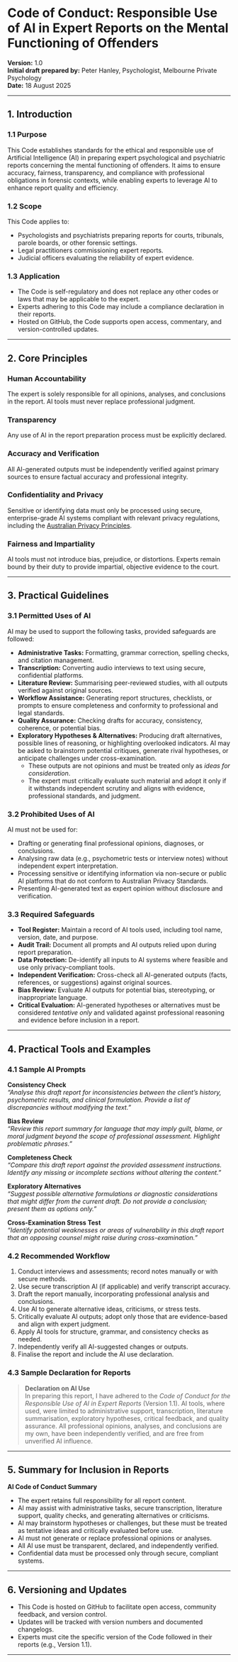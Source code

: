 # Code of Conduct: Responsible Use of AI in Expert Reports on the Mental Functioning of Offenders

**Version:** 1.0  
**Initial draft prepared by:** Peter Hanley, Psychologist, Melbourne Private Psychology  
**Date:** 18 August 2025  

---

## 1. Introduction

### 1.1 Purpose
This Code establishes standards for the ethical and responsible use of Artificial Intelligence (AI) in preparing expert psychological and psychiatric reports concerning the mental functioning of offenders. It aims to ensure accuracy, fairness, transparency, and compliance with professional obligations in forensic contexts, while enabling experts to leverage AI to enhance report quality and efficiency.

### 1.2 Scope
This Code applies to:  
- Psychologists and psychiatrists preparing reports for courts, tribunals, parole boards, or other forensic settings.  
- Legal practitioners commissioning expert reports.  
- Judicial officers evaluating the reliability of expert evidence.  

### 1.3 Application
- The Code is self-regulatory and does not replace any other codes or laws that may be applicable to the expert.  
- Experts adhering to this Code may include a compliance declaration in their reports.  
- Hosted on GitHub, the Code supports open access, commentary, and version-controlled updates.  

---

## 2. Core Principles

### Human Accountability
The expert is solely responsible for all opinions, analyses, and conclusions in the report. AI tools must never replace professional judgment.

### Transparency
Any use of AI in the report preparation process must be explicitly declared.

### Accuracy and Verification
All AI-generated outputs must be independently verified against primary sources to ensure factual accuracy and professional integrity.

### Confidentiality and Privacy
Sensitive or identifying data must only be processed using secure, enterprise-grade AI systems compliant with relevant privacy regulations, including the [Australian Privacy Principles](https://www.oaic.gov.au/privacy/australian-privacy-principles).

### Fairness and Impartiality
AI tools must not introduce bias, prejudice, or distortions. Experts remain bound by their duty to provide impartial, objective evidence to the court.

---

## 3. Practical Guidelines

### 3.1 Permitted Uses of AI
AI may be used to support the following tasks, provided safeguards are followed:  
- **Administrative Tasks:** Formatting, grammar correction, spelling checks, and citation management.  
- **Transcription:** Converting audio interviews to text using secure, confidential platforms.  
- **Literature Review:** Summarising peer-reviewed studies, with all outputs verified against original sources.  
- **Workflow Assistance:** Generating report structures, checklists, or prompts to ensure completeness and conformity to professional and legal standards.  
- **Quality Assurance:** Checking drafts for accuracy, consistency, coherence, or potential bias.  
- **Exploratory Hypotheses & Alternatives:** Producing draft alternatives, possible lines of reasoning, or highlighting overlooked indicators. AI may be asked to brainstorm potential critiques, generate rival hypotheses, or anticipate challenges under cross-examination.  
  - These outputs are not opinions and must be treated only as *ideas for consideration*.  
  - The expert must critically evaluate such material and adopt it only if it withstands independent scrutiny and aligns with evidence, professional standards, and judgment.

### 3.2 Prohibited Uses of AI
AI must not be used for:  
- Drafting or generating final professional opinions, diagnoses, or conclusions.  
- Analysing raw data (e.g., psychometric tests or interview notes) without independent expert interpretation.  
- Processing sensitive or identifying information via non-secure or public AI platforms that do not conform to Australian Privacy Standards.  
- Presenting AI-generated text as expert opinion without disclosure and verification.  

### 3.3 Required Safeguards
- **Tool Register:** Maintain a record of AI tools used, including tool name, version, date, and purpose.  
- **Audit Trail:** Document all prompts and AI outputs relied upon during report preparation.  
- **Data Protection:** De-identify all inputs to AI systems where feasible and use only privacy-compliant tools.  
- **Independent Verification:** Cross-check all AI-generated outputs (facts, references, or suggestions) against original sources.  
- **Bias Review:** Evaluate AI outputs for potential bias, stereotyping, or inappropriate language.  
- **Critical Evaluation:** AI-generated hypotheses or alternatives must be considered *tentative only* and validated against professional reasoning and evidence before inclusion in a report.  

---

## 4. Practical Tools and Examples

### 4.1 Sample AI Prompts

**Consistency Check**  
*“Analyse this draft report for inconsistencies between the client’s history, psychometric results, and clinical formulation. Provide a list of discrepancies without modifying the text.”*  

**Bias Review**  
*“Review this report summary for language that may imply guilt, blame, or moral judgment beyond the scope of professional assessment. Highlight problematic phrases.”*  

**Completeness Check**  
*“Compare this draft report against the provided assessment instructions. Identify any missing or incomplete sections without altering the content.”*  

**Exploratory Alternatives**  
*“Suggest possible alternative formulations or diagnostic considerations that might differ from the current draft. Do not provide a conclusion; present them as options only.”*  

**Cross-Examination Stress Test**  
*“Identify potential weaknesses or areas of vulnerability in this draft report that an opposing counsel might raise during cross-examination.”*  

### 4.2 Recommended Workflow
1. Conduct interviews and assessments; record notes manually or with secure methods.  
2. Use secure transcription AI (if applicable) and verify transcript accuracy.  
3. Draft the report manually, incorporating professional analysis and conclusions.  
4. Use AI to generate alternative ideas, criticisms, or stress tests.  
5. Critically evaluate AI outputs; adopt only those that are evidence-based and align with expert judgment.  
6. Apply AI tools for structure, grammar, and consistency checks as needed.  
7. Independently verify all AI-suggested changes or outputs.  
8. Finalise the report and include the AI use declaration.  

### 4.3 Sample Declaration for Reports
> **Declaration on AI Use**  
> In preparing this report, I have adhered to the *Code of Conduct for the Responsible Use of AI in Expert Reports* (Version 1.1). AI tools, where used, were limited to administrative support, transcription, literature summarisation, exploratory hypotheses, critical feedback, and quality assurance. All professional opinions, analyses, and conclusions are my own, have been independently verified, and are free from unverified AI influence.  

---

## 5. Summary for Inclusion in Reports

**AI Code of Conduct Summary**  
- The expert retains full responsibility for all report content.  
- AI may assist with administrative tasks, secure transcription, literature support, quality checks, and generating alternatives or criticisms.  
- AI may brainstorm hypotheses or challenges, but these must be treated as tentative ideas and critically evaluated before use.  
- AI must not generate or replace professional opinions or analyses.  
- All AI use must be transparent, declared, and independently verified.  
- Confidential data must be processed only through secure, compliant systems.  

---

## 6. Versioning and Updates
- This Code is hosted on GitHub to facilitate open access, community feedback, and version control.  
- Updates will be tracked with version numbers and documented changelogs.  
- Experts must cite the specific version of the Code followed in their reports (e.g., Version 1.1).  

---
